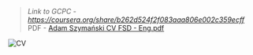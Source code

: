 > _Link to GCPC - https://coursera.org/share/b262d524f2f083aaa806e002c359ecff_
> PDF - [Adam Szymański CV FSD - Eng.pdf](https://github.com/user-attachments/files/16134729/Adam.Szymanski.CV.FSD.-.Eng.pdf)

![CV](https://github.com/AdamShymanski/CV/assets/45077552/f0440f36-ee1e-4b42-b4a0-b5642c7a4f38)
